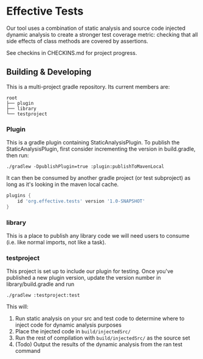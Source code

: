 # Effective Tests

Our tool uses a combination of static analysis and source code injected dynamic analysis to create a stronger test
coverage metric: checking that all side effects of class methods are covered by assertions.

See checkins in CHECKINS.md for project progress.

## Building & Developing
This is a multi-project gradle repository. Its current members are:

```
root
├── plugin 
├── library
└── testproject
```

### Plugin
This is a gradle plugin containing StaticAnalysisPlugin. To publish the StaticAnalysisPlugin, first consider incrementing the version in build.gradle, then run:

```shell
./gradlew -DpublishPlugin=true :plugin:publishToMavenLocal
```

It can then be consumed by another gradle project (or test subproject) as long as it's looking in the maven local cache.

```groovy
plugins {
    id 'org.effective.tests' version '1.0-SNAPSHOT'
}
```

### library
This is a place to publish any library code we will need users to consume (i.e. like normal imports, not like a task).

### testproject
This project is set up to include our plugin for testing. Once you've published a new plugin version, update the version number
in library/build.gradle and run

``` shell
./gradlew :testproject:test
```

This will:
1. Run static analysis on your src and test code to determine where to inject code for dynamic analysis purposes
2. Place the injected code in `build/injectedSrc/`
3. Run the rest of compilation with `build/injectedSrc/` as the source set
4. (Todo) Output the results of the dynamic analysis from the ran test command